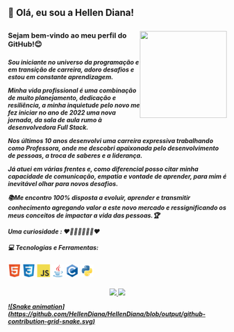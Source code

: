   <h2> 👋 Olá, eu sou a Hellen Diana!<h2><img align="right" src ="https://user-images.githubusercontent.com/101917461/203481592-ca552a51-f136-4ee3-aa67-47e6df82c615.jpeg" width="200" height="200"/>

  <h3>Sejam bem-vindo ao meu perfil do GitHub!😊<h3> 
    <h5><p>Sou iniciante no universo da programação e em transição de carreira, adoro desafios e estou em constante aprendizagem.</p>
     <p>Minha vida profissional é uma combinação de muito planejamento,  dedicação e resiliência, a minha inquietude pelo novo me fez iniciar no ano de 2022 uma nova jornada, da sala de aula rumo à desenvolvedora Full Stack. </p>
           <p>Nos últimos 10 anos desenvolvi uma carreira expressiva trabalhando como Professora, onde me descobri apaixonada pelo desenvolvimento de pessoas, a troca de saberes e a liderança.</p>
          <p>Já atuei em várias frentes e, como diferencial posso citar minha capacidade de comunicação, empatia e vontade de aprender, para mim é inevitável olhar para novos desafios. </p>
          <p> 📚Me encontro 100% disposta a evoluir, aprender e transmitir conhecimento agregando valor a este novo mercado e ressignificando os meus conceitos de impactar a vida das pessoas.🏆</p>      
        <div class="curiosidades"> 
      <p>Uma curiosidade : ❤👨‍👩‍👧‍👧🐶🦜❤</p>
        <h5> 💻 Tecnologias e Ferramentas:<h5>   
          <img src="https://raw.githubusercontent.com/devicons/devicon/master/icons/html5/html5-original.svg" width="30" height="30"/>
          <img src="https://raw.githubusercontent.com/devicons/devicon/master/icons/css3/css3-original.svg" width="30" height="30"/>
          <img src="https://raw.githubusercontent.com/devicons/devicon/master/icons/javascript/javascript-original.svg" width="30" height="30"/>
          <img src="https://raw.githubusercontent.com/devicons/devicon/master/icons/java/java-original.svg" width="30" height="30"/>
          <img src="https://raw.githubusercontent.com/devicons/devicon/master/icons/c/c-original.svg" width="30" height="30"/>
          <img src="https://github.com/devicons/devicon/blob/master/icons/python/python-original.svg" width="30" height="30"/>
          </div>
        <div align="center">          
                 
            
  <a href="https://github.com/HellenDiana">
  <img height="150em" src="https://github-readme-stats.vercel.app/api?username=HellenDiana&show_icons=true&theme=dracula&include_all_commits=true&count_private=true"/>
  <img height="150em" src="https://github-readme-stats.vercel.app/api/top-langs/?username=HellenDiana&layout=compact&langs_count=7&theme=dracula"/>
    </div><p></p>
          <div>
           ![Snake animation](https://github.com/HellenDiana/HellenDiana/blob/output/github-contribution-grid-snake.svg)
          </div>
       
